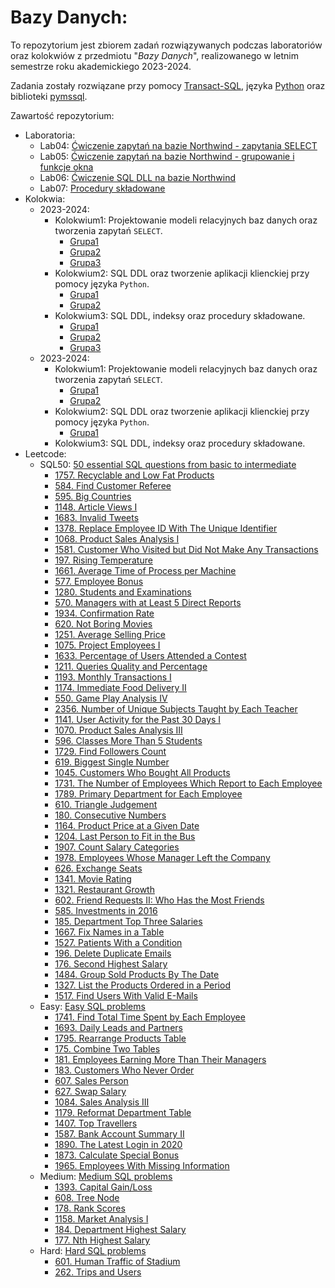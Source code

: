 # Bazy Danych:

To repozytorium jest zbiorem zadań rozwiązywanych podczas laboratoriów oraz kolokwiów z przedmiotu "_Bazy Danych_", realizowanego w letnim semestrze roku akademickiego 2023-2024.

Zadania zostały rozwiązane przy pomocy [Transact-SQL](https://pl.wikipedia.org/wiki/Transact-SQL), języka [Python](https://www.python.org/) oraz biblioteki [pymssql](https://www.pymssql.org/).

Zawartość repozytorium:

- Laboratoria:
  - Lab04: [Ćwiczenie zapytań na bazie Northwind - zapytania SELECT](https://github.com/adamgracikowski/Databases/tree/main/Laboratoria/Lab04)
  - Lab05: [Ćwiczenie zapytań na bazie Northwind - grupowanie i funkcje okna](https://github.com/adamgracikowski/Databases/tree/main/Laboratoria/Lab05)
  - Lab06: [Ćwiczenie SQL DLL na bazie Northwind](https://github.com/adamgracikowski/Databases/tree/main/Laboratoria/Lab06)
  - Lab07: [Procedury składowane](https://github.com/adamgracikowski/Databases/tree/main/Laboratoria/Lab07)
- Kolokwia:
  - 2023-2024:
    - Kolokwium1: Projektowanie modeli relacyjnych baz danych oraz tworzenia zapytań `SELECT`.
      - [Grupa1](https://github.com/adamgracikowski/Databases/tree/main/Kolokwia/2023-2024/Kolokwium1/Grupa1)
      - [Grupa2](https://github.com/adamgracikowski/Databases/tree/main/Kolokwia/2023-2024/Kolokwium1/Grupa2)
      - [Grupa3](https://github.com/adamgracikowski/Databases/tree/main/Kolokwia/2023-2024/Kolokwium1/Grupa3)
    - Kolokwium2: SQL DDL oraz tworzenie aplikacji klienckiej przy pomocy języka `Python`.
      - [Grupa1](https://github.com/adamgracikowski/Databases/tree/main/Kolokwia/2023-2024/Kolokwium2/Grupa1)
      - [Grupa2](https://github.com/adamgracikowski/Databases/tree/main/Kolokwia/2023-2024/Kolokwium2/Grupa2)
    - Kolokwium3: SQL DDL, indeksy oraz procedury składowane.
      - [Grupa1](https://github.com/adamgracikowski/Databases/tree/main/Kolokwia/2023-2024/Kolokwium3/Grupa1)
      - [Grupa2](https://github.com/adamgracikowski/Databases/tree/main/Kolokwia/2023-2024/Kolokwium3/Grupa2)
      - [Grupa3](https://github.com/adamgracikowski/Databases/tree/main/Kolokwia/2023-2024/Kolokwium3/Grupa3)
  - 2023-2024:
    - Kolokwium1: Projektowanie modeli relacyjnych baz danych oraz tworzenia zapytań `SELECT`.
      - [Grupa1](https://github.com/adamgracikowski/Databases/tree/main/Kolokwia/2024-2025/Kolokwium1/Grupa1)
      - [Grupa2](https://github.com/adamgracikowski/Databases/tree/main/Kolokwia/2024-2025/Kolokwium1/Grupa2)
    - Kolokwium2: SQL DDL oraz tworzenie aplikacji klienckiej przy pomocy języka `Python`.
      - [Grupa1](https://github.com/adamgracikowski/Databases/tree/main/Kolokwia/2024-2025/Kolokwium2/Grupa1)
    - Kolokwium3: SQL DDL, indeksy oraz procedury składowane.
- Leetcode:
  - SQL50: [50 essential SQL questions from basic to intermediate](https://github.com/adamgracikowski/Databases/tree/main/Leetcode/SQL50)
    - [1757. Recyclable and Low Fat Products](https://leetcode.com/problems/recyclable-and-low-fat-products)
    - [584. Find Customer Referee](https://leetcode.com/problems/find-customer-referee)
    - [595. Big Countries](https://leetcode.com/problems/big-countries)
    - [1148. Article Views I](https://leetcode.com/problems/article-views-i)
    - [1683. Invalid Tweets](https://leetcode.com/problems/invalid-tweets)
    - [1378. Replace Employee ID With The Unique Identifier](https://leetcode.com/problems/replace-employee-id-with-the-unique-identifier)
    - [1068. Product Sales Analysis I](https://leetcode.com/problems/product-sales-analysis-i)
    - [1581. Customer Who Visited but Did Not Make Any Transactions](https://leetcode.com/problems/customer-who-visited-but-did-not-make-any-transactions)
    - [197. Rising Temperature](https://leetcode.com/problems/rising-temperature)
    - [1661. Average Time of Process per Machine](https://leetcode.com/problems/average-time-of-process-per-machine)
    - [577. Employee Bonus](https://leetcode.com/problems/employee-bonus)
    - [1280. Students and Examinations](https://leetcode.com/problems/students-and-examinations)
    - [570. Managers with at Least 5 Direct Reports](https://leetcode.com/problems/managers-with-at-least-5-direct-reports)
    - [1934. Confirmation Rate](https://leetcode.com/problems/confirmation-rate)
    - [620. Not Boring Movies](https://leetcode.com/problems/not-boring-movies)
    - [1251. Average Selling Price](https://leetcode.com/problems/average-selling-price)
    - [1075. Project Employees I](https://leetcode.com/problems/project-employees-i)
    - [1633. Percentage of Users Attended a Contest](https://leetcode.com/problems/percentage-of-users-attended-a-contest)
    - [1211. Queries Quality and Percentage](https://leetcode.com/problems/queries-quality-and-percentage)
    - [1193. Monthly Transactions I](https://leetcode.com/problems/monthly-transactions-i)
    - [1174. Immediate Food Delivery II](https://leetcode.com/problems/immediate-food-delivery-ii)
    - [550. Game Play Analysis IV](https://leetcode.com/problems/game-play-analysis-iv)
    - [2356. Number of Unique Subjects Taught by Each Teacher](https://leetcode.com/problems/number-of-unique-subjects-taught-by-each-teacher)
    - [1141. User Activity for the Past 30 Days I](https://leetcode.com/problems/user-activity-for-the-past-30-days-i)
    - [1070. Product Sales Analysis III](https://leetcode.com/problems/product-sales-analysis-iii)
    - [596. Classes More Than 5 Students](https://leetcode.com/problems/classes-more-than-5-students)
    - [1729. Find Followers Count](https://leetcode.com/problems/find-followers-count)
    - [619. Biggest Single Number](https://leetcode.com/problems/biggest-single-number)
    - [1045. Customers Who Bought All Products](https://leetcode.com/problems/customers-who-bought-all-products)
    - [1731. The Number of Employees Which Report to Each Employee](https://leetcode.com/problems/the-number-of-employees-which-report-to-each-employee)
    - [1789. Primary Department for Each Employee](https://leetcode.com/problems/primary-department-for-each-employee)
    - [610. Triangle Judgement](https://leetcode.com/problems/triangle-judgement)
    - [180. Consecutive Numbers](https://leetcode.com/problems/consecutive-numbers)
    - [1164. Product Price at a Given Date](https://leetcode.com/problems/product-price-at-a-given-date)
    - [1204. Last Person to Fit in the Bus](https://leetcode.com/problems/last-person-to-fit-in-the-bus)
    - [1907. Count Salary Categories](https://leetcode.com/problems/count-salary-categories)
    - [1978. Employees Whose Manager Left the Company](https://leetcode.com/problems/employees-whose-manager-left-the-company)
    - [626. Exchange Seats](https://leetcode.com/problems/exchange-seats)
    - [1341. Movie Rating](https://leetcode.com/problems/movie-rating)
    - [1321. Restaurant Growth](https://leetcode.com/problems/restaurant-growth)
    - [602. Friend Requests II: Who Has the Most Friends](https://leetcode.com/problems/friend-requests-ii-who-has-the-most-friends)
    - [585. Investments in 2016](https://leetcode.com/problems/investments-in-2016)
    - [185. Department Top Three Salaries](https://leetcode.com/problems/department-top-three-salaries)
    - [1667. Fix Names in a Table](https://leetcode.com/problems/fix-names-in-a-table)
    - [1527. Patients With a Condition](https://leetcode.com/problems/patients-with-a-condition)
    - [196. Delete Duplicate Emails](https://leetcode.com/problems/delete-duplicate-emails)
    - [176. Second Highest Salary](https://leetcode.com/problems/second-highest-salary)
    - [1484. Group Sold Products By The Date](https://leetcode.com/problems/group-sold-products-by-the-date)
    - [1327. List the Products Ordered in a Period](https://leetcode.com/problems/list-the-products-ordered-in-a-period)
    - [1517. Find Users With Valid E-Mails](https://leetcode.com/problems/find-users-with-valid-e-mails)
  - Easy: [Easy SQL problems](https://github.com/adamgracikowski/Databases/tree/main/Leetcode/Easy)
    - [1741. Find Total Time Spent by Each Employee](https://leetcode.com/problems/find-total-time-spent-by-each-employee)
    - [1693. Daily Leads and Partners](https://leetcode.com/problems/daily-leads-and-partners)
    - [1795. Rearrange Products Table](https://leetcode.com/problems/rearrange-products-table)
    - [175. Combine Two Tables](https://leetcode.com/problems/combine-two-tables)
    - [181. Employees Earning More Than Their Managers](https://leetcode.com/problems/employees-earning-more-than-their-managers)
    - [183. Customers Who Never Order](https://leetcode.com/problems/customers-who-never-order)
    - [607. Sales Person](https://leetcode.com/problems/sales-person)
    - [627. Swap Salary](https://leetcode.com/problems/swap-salary)
    - [1084. Sales Analysis III](https://leetcode.com/problems/sales-analysis-iii)
    - [1179. Reformat Department Table](https://leetcode.com/problems/reformat-department-table)
    - [1407. Top Travellers](https://leetcode.com/problems/top-travellers)
    - [1587. Bank Account Summary II](https://leetcode.com/problems/bank-account-summary-ii)
    - [1890. The Latest Login in 2020](https://leetcode.com/problems/the-latest-login-in-2020)
    - [1873. Calculate Special Bonus](https://leetcode.com/problems/calculate-special-bonus)
    - [1965. Employees With Missing Information](https://leetcode.com/problems/employees-with-missing-information)
  - Medium: [Medium SQL problems](https://github.com/adamgracikowski/Databases/tree/main/Leetcode/Medium)
    - [1393. Capital Gain/Loss](https://leetcode.com/problems/capital-gainloss)
    - [608. Tree Node](https://leetcode.com/problems/tree-node)
    - [178. Rank Scores](https://leetcode.com/problems/rank-scores)
    - [1158. Market Analysis I](https://leetcode.com/problems/market-analysis-i)
    - [184. Department Highest Salary](https://leetcode.com/problems/department-highest-salary)
    - [177. Nth Highest Salary](https://leetcode.com/problems/nth-highest-salary)
  - Hard: [Hard SQL problems](https://github.com/adamgracikowski/Databases/tree/main/Leetcode/Hard)
    - [601. Human Traffic of Stadium](https://leetcode.com/problems/human-traffic-of-stadium)
    - [262. Trips and Users](https://leetcode.com/problems/trips-and-users)
